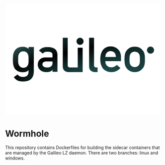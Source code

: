 <p align="center">
  <img src="https://github.com/GoHypernet/wormhole/blob/master/galileo_pres.png" width="500">
</p>

# Wormhole

This repository contains Dockerfiles for building the sidecar containers that are managed by the Galileo 
LZ daemon. There are two branches: linux and windows. 
